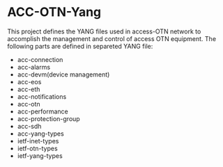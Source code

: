 # ACC-OTN-Yang

This project defines the YANG files used in access-OTN network to accomplish the management and control of access OTN equipment. The following parts are defined in separeted YANG file:
- acc-connection
- acc-alarms
- acc-devm(device management)
- acc-eos
- acc-eth
- acc-notifications
- acc-otn
- acc-performance
- acc-protection-group
- acc-sdh
- acc-yang-types
- ietf-inet-types
- ietf-otn-types
- ietf-yang-types





